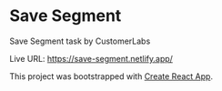 # Save Segment

Save Segment task by CustomerLabs

Live URL: https://save-segment.netlify.app/

This project was bootstrapped with [Create React App](https://github.com/facebook/create-react-app).

